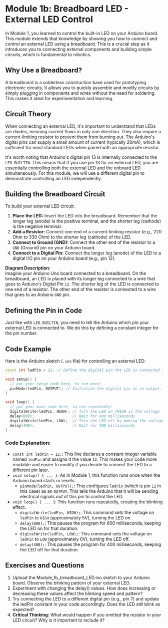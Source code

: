 # Module 1b: Breadboard LED - External LED Control

In Module 1, you learned to control the built-in LED on your Arduino board. This module extends that knowledge by showing you how to connect and control an external LED using a breadboard. This is a crucial step as it introduces you to connecting external components and building simple circuits, which is fundamental to robotics.

## Why Use a Breadboard?

A breadboard is a solderless construction base used for prototyping electronic circuits. It allows you to quickly assemble and modify circuits by simply plugging in components and wires without the need for soldering. This makes it ideal for experimentation and learning.

## Circuit Theory

When connecting an external LED, it's important to understand that LEDs are diodes, meaning current flows in only one direction. They also require a current-limiting resistor to prevent them from burning out. The Arduino's digital pins can supply a small amount of current (typically 20mA), which is sufficient for most standard LEDs when paired with an appropriate resistor.

It's worth noting that Arduino's digital pin 13 is internally connected to the `LED_BUILTIN`. This means that if you use pin 13 for an external LED, you are essentially controlling both the external LED and the onboard LED simultaneously. For this module, we will use a different digital pin to demonstrate controlling an LED independently.

## Building the Breadboard Circuit

To build your external LED circuit:

1. **Place the LED:** Insert the LED into the breadboard. Remember that the longer leg (anode) is the positive terminal, and the shorter leg (cathode) is the negative terminal.  
2. **Add a Resistor:** Connect one end of a current-limiting resistor (e.g., 220 Ohm to 330 Ohm) to the shorter leg (cathode) of the LED.  
3. **Connect to Ground (GND):** Connect the other end of the resistor to a `GND` (Ground) pin on your Arduino board.  
4. **Connect to a Digital Pin:** Connect the longer leg (anode) of the LED to a digital I/O pin on your Arduino board (e.g., pin 12).

**Diagram Description:**  
Imagine your Arduino Uno board connected to a breadboard. On the breadboard, an LED is placed with its longer leg connected to a wire that goes to Arduino's Digital Pin `12`. The shorter leg of the LED is connected to one end of a resistor. The other end of the resistor is connected to a wire that goes to an Arduino `GND` pin.

## Defining the Pin in Code

Just like with `LED_BUILTIN`, you need to tell the Arduino which pin your external LED is connected to. We do this by defining a constant integer for the pin number.

## Code Example

Here is the Arduino sketch (`.ino` file) for controlling an external LED:

```cpp
const int ledPin = 12; // Define the digital pin the LED is connected to

void setup() {  
  // put your setup code here, to run once:  
  pinMode(ledPin, OUTPUT); // Initialize the digital pin as an output.  
}

void loop() {  
  // put your main code here, to run repeatedly:  
  digitalWrite(ledPin, HIGH); // Turn the LED on (HIGH is the voltage level)  
  delay(800);                 // Wait for 800 milliseconds  
  digitalWrite(ledPin, LOW);  // Turn the LED off by making the voltage LOW  
  delay(400);                 // Wait for 400 milliseconds  
}
```

### **Code Explanation:**

- `const int ledPin = 12;`: This line declares a constant integer variable named `ledPin` and assigns it the value `12`. This makes your code more readable and easier to modify if you decide to connect the LED to a different pin later.  
- `void setup() { ... }`: As in Module 1, this function runs once when the Arduino board starts or resets.  
  - `pinMode(ledPin, OUTPUT);`: This configures `ledPin` (which is pin `12` in this case) as an `OUTPUT`. This tells the Arduino that it will be sending electrical signals *out* of this pin to control the LED.  
- `void loop() { ... }`: This function runs repeatedly, creating the blinking effect.  
  - `digitalWrite(ledPin, HIGH);`: This command sets the voltage on `ledPin` to `HIGH` (approximately 5V), turning the LED on.  
  - `delay(800);`: This pauses the program for 800 milliseconds, keeping the LED on for that duration.  
  - `digitalWrite(ledPin, LOW);`: This command sets the voltage on `ledPin` to `LOW` (approximately 0V), turning the LED off.  
  - `delay(400);`: This pauses the program for 400 milliseconds, keeping the LED off for that duration.
## **Exercises and Questions**

1. Upload the Module\_1b\_breadboard\_LED.ino sketch to your Arduino board. Observe the blinking pattern of your external LED.  
2. Experiment with changing the delay() values. How does increasing or decreasing these values affect the blinking speed and pattern?  
3. Try connecting the LED to a different digital pin (e.g., pin 7\) and update the ledPin constant in your code accordingly. Does the LED still blink as expected?  
4. **Critical Thinking:** What would happen if you omitted the resistor in your LED circuit? Why is it important to include it?
